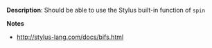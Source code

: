 __Description__: Should be able to use the Stylus built-in function of `spin`

__Notes__

- http://stylus-lang.com/docs/bifs.html